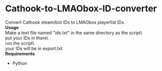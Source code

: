 # Cathook-to-LMAObox-ID-converter
Convert Cathook steam/bot IDs to LMAObox playerlist IDs\
**Usage**\
Make a text file named "ids.txt" in the same directory as the script\    
put your IDs in there\       
run the script\   
your IDs will be in export.txt\
**Requirements**
- Python
